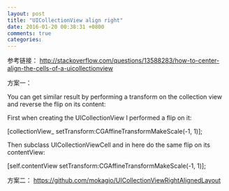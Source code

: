 ```yaml
---
layout: post
title: "UICollectionView align right"
date: 2016-01-20 00:38:31 +0800
comments: true
categories: 
---
```

参考链接：
http://stackoverflow.com/questions/13588283/how-to-center-align-the-cells-of-a-uicollectionview

方案一：

You can get similar result by performing a transform on the collection view and reverse the flip on its content:

First when creating the UICollectionView I performed a flip on it:


[collectionView_ setTransform:CGAffineTransformMakeScale(-1, 1)];





Then subclass UICollectionViewCell and in here do the same flip on its contentView:


[self.contentView setTransform:CGAffineTransformMakeScale(-1, 1)];





方案二：
https://github.com/mokagio/UICollectionViewRightAlignedLayout
